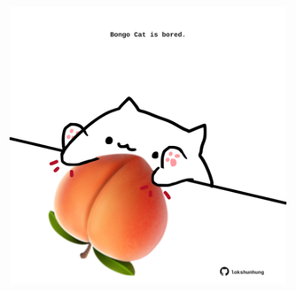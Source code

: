 <!-- built at 11/10/2022, 22:00:52 UTC -->
<p align="center">
  <img width="500" height="500" src="./ReadmeImage.svg">
</p>
